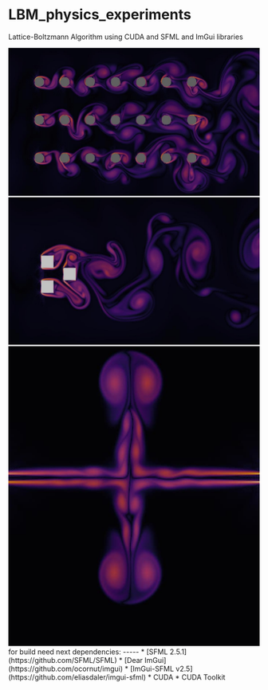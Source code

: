 # LBM_physics_experiments
Lattice-Boltzmann Algorithm using CUDA and SFML and ImGui libraries

<img src="./lbm02.jpg">
<img src="./lbm03.jpg">
<img src="./lbm01.jpg">
for build need next dependencies:
-----
* [SFML 2.5.1](https://github.com/SFML/SFML)
* [Dear ImGui](https://github.com/ocornut/imgui)
* [ImGui-SFML v2.5](https://github.com/eliasdaler/imgui-sfml)
* CUDA
* CUDA Toolkit
